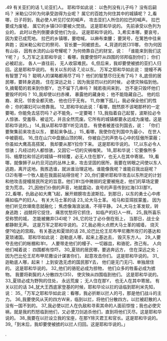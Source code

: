 .49 
有关亚扪的话 
1_论亚扪人。 
耶和华如此说： 
以色列没有儿子吗？ 
没有后嗣吗？ 
米勒公(29)为何承受迦得为业呢？ 
属它的百姓为何住其中的城镇呢？ 
2_看哪，日子将到，我必使人听见打仗的喊声， 
攻击亚扪人所住的拉巴的喊声。 
拉巴要成为废墟， 
属它的乡镇(30)要被火焚烧。 
这是耶和华说的。 
先前承受以色列为业的， 
此时以色列倒要承受他们为业。 
这是耶和华说的。 
3_希实本哪，要哀号， 
因为爱已成荒地。 
拉巴的乡镇哪，要唿喊， 
以麻布束腰； 
要哭号，在篱笆中往来奔跑； 
因米勒公和它的祭司、 
官长要一同被掳去。 
4_背道的民(31)哪， 
你为何因有山谷， 
因有水流的山谷夸耀呢？ 
为何倚靠自己的财宝，说： 
「谁能来到我们这Y呢？」 
5_万军之主耶和华说： 
看哪，我要使惊吓从四围的邻邦临到你们； 
你们必被赶出， 
各人一直往前， 
无人收容难民。 
6_但后来，我却要使被掳的亚扪人归回。这是耶和华说的。 
有关以东的话 
7_论以东。 
万军之耶和华如此说： 
提幔不再有智慧了吗？ 
聪明人的谋略都用尽了吗？ 
他们的智慧尽归无有了吗？ 
8_底但的居民哪，要转身逃跑， 
住在深远之处； 
因为我惩罚以扫的时候， 
必使灾殃临到他。 
9_摘葡萄的若来到你那Y， 
岂不留下几串吗？ 
贼若夜间来到， 
岂不是只毁坏他们要毁坏的吗？ 
10_我却使以扫赤裸， 
暴露他的藏身处； 
他不能隐藏自己。 
他的后裔、弟兄、邻舍全都灭绝， 
他也归于无有。 
11_你撇下孤儿，我必保全他们的性命； 
你的寡妇可以倚靠我。 
12_耶和华如此说：「看哪，既然原不该喝那杯的一定要喝，你能免去惩罚吗？必不能免，一定要喝！ 13_我指着自己起誓，波斯拉必令人惊骇、受羞辱、被诅咒，并且全然荒废。它所有的城镇都要永远成为废墟。这是耶和华说的。」 
14_我从耶和华那Y听见消息， 
有使者被差往列国去，说： 
「你们要聚集前来攻击以东， 
要起来争战。」 
15_看哪，我使你在列国中为最小， 
在世人中被藐视。 
16_住在山穴中盘据山顶的啊， 
你被自己的声势与心中的狂傲所蒙蔽； 
你虽如大鹰高高搭窝， 
我却要从那Y拉你下来。 
这是耶和华说的。 
17_以东必令人惊骇；凡经过的人都惊骇，又因它一切的灾祸嗤笑。 18_耶和华说：它要像所多玛、蛾摩拉和邻近的城镇一样倾覆，必无人住在那Y，也无人在其中寄居。 19_看哪，就像狮子从约旦河边的丛林上来，攻击坚固的居所，我要在转眼之间使以东人逃跑，离开这地。我拣选谁，就派谁治理这地。谁能像我呢？谁能召我出庭呢？(32)有哪一个牧人能在我面前站得住呢？ 20_你们要听耶和华攻击以东所定的计划和他攻击提幔居民所定的旨意。他们羊t当中微弱的定要被拖走，他们的草场定要变为荒凉。 21_因他们仆倒的声音，地就震动，哀号的声音传到红海(33)那Y。 22_看哪，仇敌必如大鹰飞起，展开翅膀攻击波斯拉。到那日，以东的勇士心中疼痛如临产的妇人。 
有关大马士革的话 
23_论大马士革。 
哈马和亚珥拔蒙羞， 
因为他们听见炊竦南息就融化； 
焦虑像海浪汹涌，不得平静。 
24_大马士革发软，转身逃跑； 
战兢将它捉住， 
痛苦忧愁将它抓住， 
如临产的妇人一样。 
25_我所喜乐受称赞的城， 
怎能被撇弃(34)呢？ 
26_它的壮丁必仆倒在街上， 
当那日，战士全都静默无声。 
这是万军之耶和华说的。 
27_我必用火点燃大马士革的城墙， 
烧灭便?哈达的宫殿。 
有关基达和夏琐的话 
28_论巴比伦王尼布甲尼撒所攻打的基达和夏琐诸国。 
耶和华如此说： 
迦勒底人哪，起来上基达去， 
毁灭东方人。 
29_人要夺去他们的帐棚和羊t， 
人要带走他们的幔子、一切器皿，和骆驼，孜己有。 
人向他们喊着说： 
四围都有惊吓。 
30_夏琐的居民哪，要逃奔远方， 
住在深远之处； 
因为巴比伦王尼布甲尼撒设计谋害你们， 
起意攻击你们。 
这是耶和华说的。 
31_迦勒底人哪，起来！ 
上到安逸无虑的国民那Y去， 
他们是无门无闩、单独居住的。 
这是耶和华说的。 
32_他们的骆驼必成为掠物， 
他们众多的牲畜必成为掳物。 
我要将剃鬓的人分散四方(35)， 
使灾殃从四围临到他们。 
这是耶和华说的。 
33_夏琐必成为野狗的住处， 
永远荒废； 
无人住在那Y， 
也无人在其中寄居。 
有关以拦的话 
34_犹大王西底家登基的时候，耶和华论以拦的话临到耶利米先知，说： 
35_「万军之耶和华如此说：看哪，我必折断以拦人的弓，那是他们战斗的主力。 36_我要使风从天的四方W来，临到以拦，将他们分散四方。以拦被赶散的人没有一国不到的。 37_我必使以拦人在仇敌和寻索其命的人面前惊惶；我也必使灾祸，就是我的烈怒临到他们，又必使刀剑追杀他们，直到将他们灭尽。这是耶和华说的。 38_我要在以拦设立我的宝座，在那Y除灭君王和官长。这是耶和华说的。 
39_「到末后，我却要使被掳的以拦人归回。这是耶和华说的。」 

.